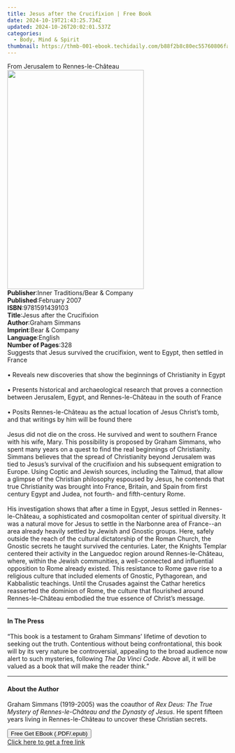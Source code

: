 ```yaml
---
title: Jesus after the Crucifixion | Free Book
date: 2024-10-19T21:43:25.734Z
updated: 2024-10-26T20:02:01.537Z
categories:
  - Body, Mind & Spirit
thumbnail: https://thmb-001-ebook.techidaily.com/b88f2b8c80ec55760806fa837039d117d01478c8111b800f774ab4fbb0aa0132.jpg
---
```

<main id="book-container">
  <div class="flex flex-col">
    <div class="book-brief flex-1 py-6 px-4 sm:p-6 md:py-10 md:px-8">
      <!-- brief-->
      <div class="book-brief-main">From Jerusalem to Rennes-le-Château</div>
    </div>
    <div
      class="book-meta-info flex-1 grid gap-4 col-start-1 col-end-3 row-start-1 sm:mb-6 sm:grid-cols-4 lg:gap-6 lg:col-start-2 lg:row-end-6 lg:row-span-6 lg:mb-0"
    >
      <div
        class="book-meta-info-left place-content-center mt-4 p-4 text-sm leading-6 col-start-2 col-span-2 dark:text-slate-400"
      >
        <img
          class="w-full h-500 object-cover rounded-lg sm:h-255 sm:col-span-2 lg:col-span-full"
          src="https://img-001-ebook.techidaily.com/b1b81c93c56bb584565fe9224941822a437e9fc52ad1bc8f21b2e882499d04e2.jpg"
          alt=""
          width="312"
          height="500"
        />
      </div>
      <div
        class="book-meta-info-right mt-2 col-start-1 row-start-2 col-span-3 self-center"
      >
        <!-- meta data  -->
        <div class="flex flex-col px-4 md:px-8">
          <div class="flex-1">
            <strong>Publisher</strong>:<span class="px-2"
              >Inner Traditions/Bear &amp; Company</span
            >
          </div>
          <div class="flex-1">
            <strong>Published</strong>:<span class="px-2">February 2007</span>
          </div>
          <div class="flex-1">
            <strong>ISBN</strong>:<span class="px-2">9781591439103</span>
          </div>
          <div class="flex-1">
            <strong>Title</strong>:<span class="px-2"
              >Jesus after the Crucifixion</span
            >
          </div>
          <div class="flex-1">
            <strong>Author</strong>:<span class="px-2">Graham Simmans</span>
          </div>
          <div class="flex-1">
            <strong>Imprint</strong>:<span class="px-2"
              >Bear &amp; Company</span
            >
          </div>
          <div class="flex-1">
            <strong>Language</strong>:<span class="px-2">English</span>
          </div>
          <div class="flex-1">
            <strong>Number of Pages</strong>:<span class="px-2">328</span>
          </div>
        </div>
      </div>
    </div>
    <div class="book-description flex-1 py-6 px-4 sm:p-6 md:py-10 md:px-8">
      <div class="book-description-main">
        <div accordion-content="" id="description">
          Suggests that Jesus survived the crucifixion, went to Egypt, then
          settled in France <br /><br />• Reveals new discoveries that show the
          beginnings of Christianity in Egypt <br /><br />• Presents historical
          and archaeological research that proves a connection between
          Jerusalem, Egypt, and Rennes-le-Château in the south of France
          <br /><br />• Posits Rennes-le-Château as the actual location of Jesus
          Christ’s tomb, and that writings by him will be found there
          <br /><br />Jesus did not die on the cross. He survived and went to
          southern France with his wife, Mary. This possibility is proposed by
          Graham Simmans, who spent many years on a quest to find the real
          beginnings of Christianity. Simmans believes that the spread of
          Christianity beyond Jerusalem was tied to Jesus’s survival of the
          crucifixion and his subsequent emigration to Europe. Using Coptic and
          Jewish sources, including the Talmud, that allow a glimpse of the
          Christian philosophy espoused by Jesus, he contends that true
          Christianity was brought into France, Britain, and Spain from first
          century Egypt and Judea, not fourth- and fifth-century Rome.
          <br /><br />His investigation shows that after a time in Egypt, Jesus
          settled in Rennes-le-Château, a sophisticated and cosmopolitan center
          of spiritual diversity. It was a natural move for Jesus to settle in
          the Narbonne area of France--an area already heavily settled by Jewish
          and Gnostic groups. Here, safely outside the reach of the cultural
          dictatorship of the Roman Church, the Gnostic secrets he taught
          survived the centuries. Later, the Knights Templar centered their
          activity in the Languedoc region around Rennes-le-Château, where,
          within the Jewish communities, a well-connected and influential
          opposition to Rome already existed. This resistance to Rome gave rise
          to a religious culture that included elements of Gnostic, Pythagorean,
          and Kabbalistic teachings. Until the Crusades against the Cathar
          heretics reasserted the dominion of Rome, the culture that flourished
          around Rennes-le-Château embodied the true essence of Christ’s
          message.
        </div>
        <div class="accordion-fader"></div>
      </div>
    </div>
    <div class="book-excerpts flex-1 py-6 px-4 sm:p-6 md:py-10 md:px-8">
      <!-- excerpts-->
      <div class="book-excerpts-main">
        <hr />
        <h4 class="placeholder placeholder-heading">
          <span>In The Press</span>
        </h4>
        <p>
          “This book is a testament to Graham Simmans’ lifetime of devotion to
          seeking out the truth. Contentious without being confrontational, this
          book will by its very nature be controversial, appealing to the broad
          audience now alert to such mysteries, following
          <i>The Da Vinci Code</i>. Above all, it will be valued as a book that
          will make the reader think.”
        </p>
      </div>
    </div>
    <div class="book-about-author flex-1 py-6 px-4 sm:p-6 md:py-10 md:px-8">
      <!-- about author-->
      <div class="book-main-author-main">
        <hr />
        <h4 class="placeholder placeholder-heading">
          <span>About the Author</span>
        </h4>
        <p>
          Graham Simmans (1919-2005) was the coauthor of
          <i
            >Rex Deus: The True Mystery of Rennes-le-Château and the Dynasty of
            Jesus</i
          >. He spent fifteen years living in Rennes-le-Château to uncover these
          Christian secrets.
        </p>
      </div>
    </div>
    <div class="book-free-get flex-1 py-6 px-4 sm:p-6 md:py-10 md:px-8">
      <button
        id="btn-free-get"
        class="bg-blue-500 hover:bg-blue-700 text-white font-bold py-2 px-4 rounded"
      >
        Free Get EBook (.PDF/.epub)
      </button>
      <div id="countdown-display" class="px-2 text-lg mt-2"></div>
      <a
        id="free-link"
        class="hidden bg-blue-500 hover:bg-blue-700 text-white font-bold py-2 px-4 rounded"
        href="https://www.ebooks.com/en-us/book/95782534/jesus-after-the-crucifixion/graham-simmans/"
        target="_blank"
        >Click here to get a free link</a
      >
    </div>
    <script>
      let countdownTime = 0;
      let countdownInterval = null;
      document
        .getElementById('btn-free-get')
        .addEventListener('click', startCountdown);
      function startCountdown() {
        countdownTime = new Date().getTime() + 60000 * 3;
        countdownInterval = setInterval(updateCountdown, 1000);
        document.getElementById('btn-free-get').disabled = true;
        document
          .getElementById('btn-free-get')
          .classList.add('bg-gray-500', 'cursor-not-allowed');
      }
      function updateCountdown() {
        let currentTime = new Date().getTime();
        let timeLeft = countdownTime - currentTime;
        let secondsLeft = Math.floor(timeLeft / 1000);
        document.getElementById('countdown-display').innerHTML =
          `Remaining time: ${secondsLeft} seconds.`;
        if (secondsLeft <= 0) {
          clearInterval(countdownInterval);
          document.getElementById('btn-free-get').classList.add('hidden');
          document.getElementById('free-link').classList.remove('hidden');
          document.getElementById('countdown-display').innerHTML = '';
        }
      }
    </script>
  </div>
</main>

<ins class="adsbygoogle"
      style="display:block"
      data-ad-client="ca-pub-7571918770474297"
      data-ad-slot="8358498916"
      data-ad-format="auto"
      data-full-width-responsive="true"></ins>
    
